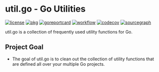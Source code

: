 # util.go - Go Utilities

[![license](https://img.shields.io/github/license/kunitsucom/util.go)](LICENSE)
[![pkg](https://pkg.go.dev/badge/github.com/kunitsucom/util.go)](https://pkg.go.dev/github.com/kunitsucom/util.go)
[![goreportcard](https://goreportcard.com/badge/github.com/kunitsucom/util.go)](https://goreportcard.com/report/github.com/kunitsucom/util.go)
[![workflow](https://github.com/kunitsucom/util.go/workflows/CI/badge.svg)](https://github.com/kunitsucom/util.go/tree/main)
[![codecov](https://codecov.io/gh/kunitsucom/util.go/branch/main/graph/badge.svg?token=4UML9FB7BX)](https://codecov.io/gh/kunitsucom/util.go)
[![sourcegraph](https://sourcegraph.com/github.com/kunitsucom/util.go/-/badge.svg)](https://sourcegraph.com/github.com/kunitsucom/util.go)

util.go is a collection of frequently used utility functions for Go.  

## Project Goal

- The goal of util.go is to clean out the collection of utility functions that are defined all over your multiple Go projects.
